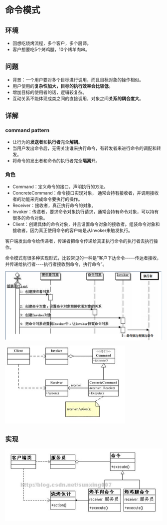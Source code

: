 # 命令模式

## 环境

- 回想吃烧烤流程，多个客户，多个厨师。
- 客户想要吃5个烤鸡腿，10个烤羊肉串。

## 问题

- 背景：一个用户要对多个目标进行调用，而且目标对象的操作相似。
- 用户使用的**复杂性加大，目标的执行效率会比较低**。
- 增加目标的使用者的话，逻辑较复杂。
- 互动关系不能体现成类之间的直接调用，对象之间**关系的耦合度大**。

## 详解

### command pattern

- 让行为的**发送者**和**执行者**完全**解耦**。
- 当用户发出命令后，无需关注谁来执行命令，有转发者来进行命令的调配和转发。
- 将命令的发出者和命令的执行者完全**隔离**开。

### 角色

- Command：定义命令的接口，声明执行的方法。
- ConcreteCommand：命令接口实现对象， 通常会持有接收者，并调用接收者的功能来完成命令要执行的操作。
- Receiver：接收者，真正执行命令的对象。
- Invoker：传递者，要求命令对象执行请求，通常会持有命令对象，可以持有很多的命令对象。
- Client：创建具体的命令对象，并且设置命令对象的接收者。组装命令对象和接收者，因为真正使用命令的客户端是从Invoker来触发执行。

客户端发出命令给传递者，传递者把命令传递给真正执行命令的执行者去执行操作。

命令模式有很多种实现形式，比较常见的一种是“客户下达命令-----传达者接收，并传递给执行者----执行者接收到命令，执行命令”。

![commandstep](../images/command/commandstep.png)

![commanduml](../images/command/commanduml.png)

## 实现

![commandrealization](../images/command/commandrealization.png)